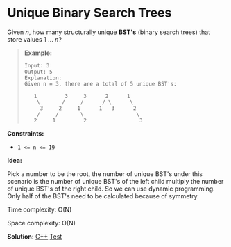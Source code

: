 # Unique Binary Search Trees

Given *n*, how many structurally unique **BST's** (binary search trees) that store values 1 ... *n*?

> **Example:**
>
> ```
> Input: 3
> Output: 5
> Explanation:
> Given n = 3, there are a total of 5 unique BST's:
> 
>    1         3     3      2      1
>     \       /     /      / \      \
>      3     2     1      1   3      2
>     /     /       \                 \
>    2     1         2                 3
> ```

**Constraints:**

- `1 <= n <= 19`



**Idea:** 

Pick a number to be the root, the number of unique BST's under this scenario is the number of unique BST's of the left child multiply the number of unique BST's of the right child. So we can use dynamic programming. Only half of the BST's need to be calculated because of symmetry.



Time complexity: O(N)

Space complexity: O(N)



**Solution:** [C++](./solution.h)	[Test](./Test.cpp)